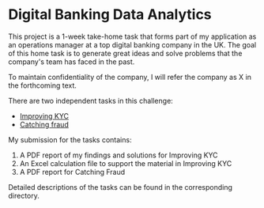 # Digital Banking Data Analytics

This project is a 1-week take-home task that forms part of my application as an operations manager at a top digital banking company in the UK. 
The goal of this home task is to generate great ideas and solve problems that the company's team has faced in the past.

To maintain confidentiality of the company, I will refer the company as X in the forthcoming text.

There are two independent tasks in this challenge: 
* [Improving KYC](https://github.com/YingXie24/SQL/tree/master/1-DigitalBanking-DataAnalytics/1-ImprovingKYC) 
* [Catching fraud](https://github.com/YingXie24/SQL/tree/master/1-DigitalBanking-DataAnalytics/2-CatchingFraud)

My submission for the tasks contains: 
1. A PDF report of my findings and solutions for Improving KYC
2. An Excel calculation file to support the material in Improving KYC
2. A PDF report for Catching Fraud

Detailed descriptions of the tasks can be found in the corresponding directory.
